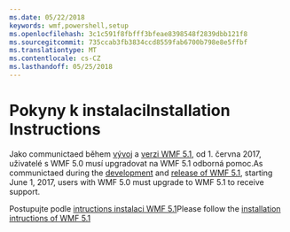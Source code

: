 ```yaml
---
ms.date: 05/22/2018
keywords: wmf,powershell,setup
ms.openlocfilehash: 3c1c591f8fbfff3bfeae8398548f2839dbb121f8
ms.sourcegitcommit: 735ccab3fb3834ccd8559fab6700b798e8e5ffbf
ms.translationtype: MT
ms.contentlocale: cs-CZ
ms.lasthandoff: 05/25/2018
---
```

# <a name="installation-instructions"></a><span data-ttu-id="d9996-102">Pokyny k instalaci</span><span class="sxs-lookup"><span data-stu-id="d9996-102">Installation Instructions</span></span>

<span data-ttu-id="d9996-103">Jako communictaed během [vývoj](https://blogs.msdn.microsoft.com/powershell/2016/04/06/windows-management-framework-5-0-updates-and-wmf-5-1/) a [verzi WMF 5.1](https://blogs.msdn.microsoft.com/powershell/2017/03/28/windows-management-framework-wmf-5-1-now-in-microsoft-update-catalog/), od 1. června 2017, uživatelé s WMF 5.0 musí upgradovat na WMF 5.1 odborná pomoc.</span><span class="sxs-lookup"><span data-stu-id="d9996-103">As communictaed during the [development](https://blogs.msdn.microsoft.com/powershell/2016/04/06/windows-management-framework-5-0-updates-and-wmf-5-1/) and [release of WMF 5.1](https://blogs.msdn.microsoft.com/powershell/2017/03/28/windows-management-framework-wmf-5-1-now-in-microsoft-update-catalog/), starting June 1, 2017, users with WMF 5.0 must upgrade to WMF 5.1 to receive support.</span></span>

<span data-ttu-id="d9996-104">Postupujte podle [intructions instalaci WMF 5.1](..\5.1\install-configure.md)</span><span class="sxs-lookup"><span data-stu-id="d9996-104">Please follow the [installation intructions of WMF 5.1](..\5.1\install-configure.md)</span></span> 
